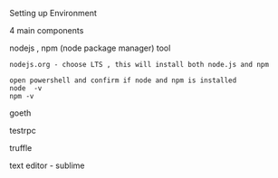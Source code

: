 Setting up Environment

4 main components

nodejs , npm \(node package manager\) tool

```
nodejs.org - choose LTS , this will install both node.js and npm

open powershell and confirm if node and npm is installed
node  -v
npm -v
```

goeth

testrpc

truffle

text editor - sublime

